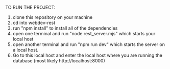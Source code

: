 TO RUN THE PROJECT:
1. clone this repository on your machine
2. cd into webdev-rest
3. run "npm install" to install all of the dependencies
4. open one terminal and run "node rest_server.mjs" which starts your local host
5. open another terminal and run "npm run dev" which starts the server on a local host.
6. Go to this local host and enter the local host where you are running the database (most likely http://localhost:8000)

